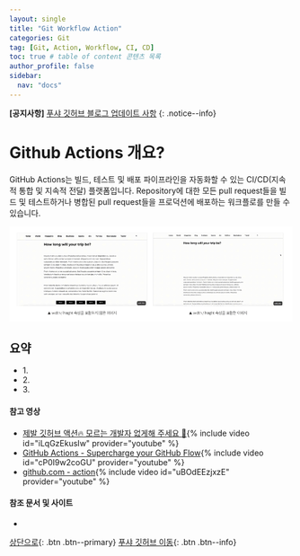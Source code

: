 ```yaml
---
layout: single
title: "Git Workflow Action"
categories: Git
tag: [Git, Action, Workflow, CI, CD]
toc: true # table of content 콘텐츠 목록
author_profile: false
sidebar:
  nav: "docs"
---
```


**[공지사항]** [푸샤 깃허브 블로그 업데이트 사항](https://github.com/de24world/de24world.github.io)
{: .notice--info}

# Github Actions 개요?

GitHub Actions는 빌드, 테스트 및 배포 파이프라인을 자동화할 수 있는 CI/CD(지속적 통합 및 지속적 전달) 플랫폼입니다. Repository에 대한 모든 pull request들을 빌드 및 테스트하거나 병합된 pull request들을 프로덕션에 배포하는 워크플로를 만들 수 있습니다.

<img src="/assets/images/CLS/width_height.gif" />

<div class="notice--success">
<h2>요약</h2>
<ul>
  <li>1. </li>
  <li>2. </li>
  <li>3. </li>
</ul>
</div>

#### 참고 영상

- [제발 깃허브 액션🔥 모르는 개발자 없게해 주세요 🙏](https://youtu.be/iLqGzEkusIw){% include video id="iLqGzEkusIw" provider="youtube" %}
- [GitHub Actions - Supercharge your GitHub Flow](https://youtu.be/cP0I9w2coGU){% include video id="cP0I9w2coGU" provider="youtube" %}
- [github.com - action](https://youtu.be/uBOdEEzjxzE){% include video id="uBOdEEzjxzE" provider="youtube" %}

#### 참조 문서 및 사이트

- [](https://medium.com/pozalabs/%EA%B0%9C%EB%B0%9C%EC%9E%90%EA%B0%84-%ED%98%91%EC%97%85%ED%95%98%EA%B8%B0-github-actions-ci-b0d2c5b940a4)

[상단으로](#svg-란){: .btn .btn--primary}
[푸샤 깃허브 이동](https://github.com/de24world){: .btn .btn--info}
